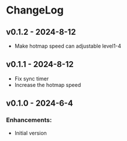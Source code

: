 # ChangeLog

## v0.1.2 - 2024-8-12

* Make hotmap speed can adjustable level1-4

## v0.1.1 - 2024-8-12


* Fix sync timer
* Increase the hotmap speed

## v0.1.0 - 2024-6-4

### Enhancements:

* Initial version
